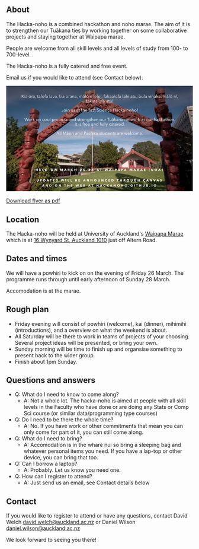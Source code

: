 ## About

The Hacka-noho is a combined hackathon and noho marae. The aim of it is to strengthen our Tuākana ties by working together on some collaborative projects and staying together at Waipapa marae.

People are welcome from all skill levels and all levels of study from 100- to 700-level.

The Hacka-noho is a fully catered and free event.

Email us if you would like to attend (see Contact below).

![Invite](./hackanohoflyer.png)

[Download flyer as pdf](./hackanohoflyer.pdf "Flyer pdf")

## Location

The Hacka-noho will be held at University of Auckland's [Waipapa Marae](https://www.auckland.ac.nz/en/on-campus/life-on-campus/maori-life-on-campus/waipapa-marae.html) which is at [16 Wynyard St, Auckland 1010](https://goo.gl/maps/ZGcf5QAWceEpJj9N9) just off Altern Road. 

## Dates and times

We will have a powhiri to kick on on the evening of Friday 26 March. The programme runs through until early afternoon of Sunday 28 March.

Accomodation is at the marae.

## Rough plan

* Friday evening will consist of powhiri (welcome), kai (dinner), mihimihi (introductions), and a overview on what the weekend is about.
* All Saturday will be there to work in teams of projects of your choosing. Several project ideas will be presented, or bring your own.
* Sunday morning will be time to finish up and organsise something to present back to the wider group.
* Finish about 1pm Sunday.


## Questions and answers

* Q: What do I need to know to come along?
  * A: Not a whole lot. The hacka-noho is aimed at people with all skill levels in the Faculty who have done or are doing any Stats or Comp Sci course (or similar data/programming type courses)   
* Q: Do I need to be there the whole time?
  * A: No. If you have work or other commitments that mean you can only come for part of it, you can still come along.
* Q: What do I need to bring?
  * A: Accomodation is in the whare nui so bring a sleeping bag and whatever personal items you need. If you have a lap-top or other device, you can bring that too. 
* Q: Can I borrow a laptop?
  * A: Probably. Let us know you need one.  
* Q: How can I register to attend?
  * A: Just send us an email, see Contact details below



## Contact

If you would like to register to attend or have any questions, contact David Welch [david.welch@auckland.ac.nz](mailto:david.welch@auckland.ac.nz) or Daniel Wilson [daniel.wilson@auckland.ac.nz](mailto:daniel.wilson@auckland.ac.nz)

We look forward to seeing you there!